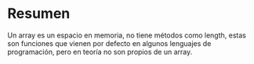 # Resumen

Un array es un espacio en memoria, no tiene métodos como length, estas son funciones que vienen por defecto en algunos lenguajes de programación, pero en teoría no son propios de un array.
